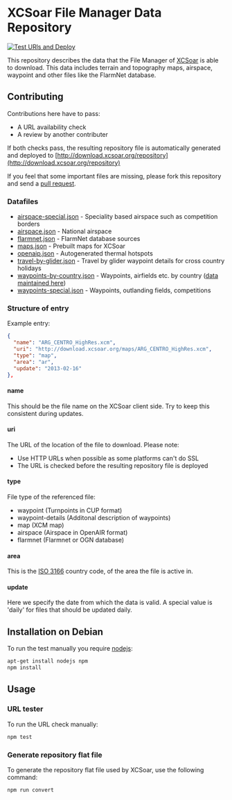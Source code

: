 # XCSoar File Manager Data Repository

[![Test URls and Deploy](https://github.com/XCSoar/xcsoar-data-repository/actions/workflows/deploy.yml/badge.svg)](https://github.com/XCSoar/xcsoar-data-repository/actions/workflows/deploy.yml)

This repository describes the data that the File Manager of
[XCSoar](https://xcsoar.org/) is able to download. This data includes
terrain and topography maps, airspace, waypoint and other files like the FlarmNet
database.

## Contributing

Contributions here have to pass:
* A URL availability check
* A review by another contributer 

If both checks pass, the resulting repository file is automatically generated and deployed to [http://download.xcsoar.org/repository](http://download.xcsoar.org/repository)

If you feel that some important files are missing, please fork this repository
and send a [pull request](https://github.com/XCSoar/xcsoar-data-repository/pulls).

### Datafiles

* [airspace-special.json](data/airspace-special.json) - Speciality based airspace such as competition borders
* [airspace.json](data/airspace.json) - National airspace
* [flarmnet.json](data/flarmnet.json) - FlarmNet database sources
* [maps.json](data/maps.json) - Prebuilt maps for XCSoar
* [openaip.json](data/openaip.json) - Autogenerated thermal hotspots
* [travel-by-glider.json](data/travel-by-glider.json) - Travel by glider waypoint details for cross country holidays
* [waypoints-by-country.json](data/waypoints-by-country.json) - Waypoints, airfields etc. by country ([data maintained here](https://github.com/XCSoar/xcsoar-data-content/tree/master/waypoints))
* [waypoints-special.json](data/waypoints-special.json) - Waypoints, outlanding fields, competitions
  
### Structure of entry

Example entry:
```json
{
  "name": "ARG_CENTRO_HighRes.xcm",
  "uri": "http://download.xcsoar.org/maps/ARG_CENTRO_HighRes.xcm",
  "type": "map",
  "area": "ar",
  "update": "2013-02-16"
},
```

#### name

This should be the file name on the XCSoar client side.
Try to keep this consistent during updates.

#### uri

The URL of the location of the file to download.
Please note:
* Use HTTP URLs when possible as some platforms can't do SSL
* The URL is checked before the resulting repository file is deployed
 
#### type

File type of the referenced file:
* waypoint (Turnpoints in CUP format)
* waypoint-details (Additonal description of waypoints)
* map (XCM map)
* airspace (Airspace in OpenAIR format)
* flarmnet (Flarmnet or OGN database)

#### area

This is the [ISO 3166](https://en.wikipedia.org/wiki/List_of_ISO_3166_country_codes) country code, of the area the file is active in. 

#### update

Here we specify the date from which the data is valid.
A special value is 'daily' for files that should be updated daily.

## Installation on Debian 

To run the test manually you require [nodejs](https://nodejs.org):
```bash
apt-get install nodejs npm
npm install
```

## Usage

### URL tester

To run the URL check manually:
```bash
npm test
```

### Generate repository flat file

To generate the repository flat file used by XCSoar, use the following command:
```bash
npm run convert
```

